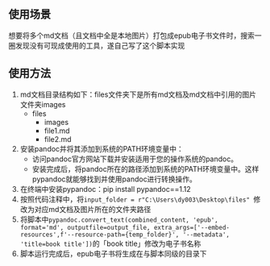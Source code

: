 ## 使用场景
想要将多个md文档（且文档中全是本地图片）打包成epub电子书文件时，搜索一圈发现没有可现成使用的工具，遂自己写了这个脚本实现
## 使用方法
1. md文档目录结构如下：files文件夹下是所有md文档及md文档中引用的图片文件夹images
    - files
        - images
        - file1.md
        - file2.md
2. 安装pandoc并将其添加到系统的PATH环境变量中：
    - 访问pandoc官方网站下载并安装适用于您的操作系统的pandoc。
    - 安装完成后，将pandoc所在的路径添加到系统的PATH环境变量中。这样pypandoc就能够找到并使用pandoc进行转换操作。
3. 在终端中安装pypandoc：pip install pypandoc==1.12
4. 按照代码注释中，将`input_folder = r"C:\Users\dy003\Desktop\files" `修改为对应md文档及图片所在的文件夹路径
5. 将脚本中`pypandoc.convert_text(combined_content, 'epub', format='md', outputfile=output_file, extra_args=['--embed-resources',f'--resource-path={temp_folder}', '--metadata', 'title=book title'])`的「book title」修改为电子书名称
6. 脚本运行完成后，epub电子书将生成在与脚本同级的目录下